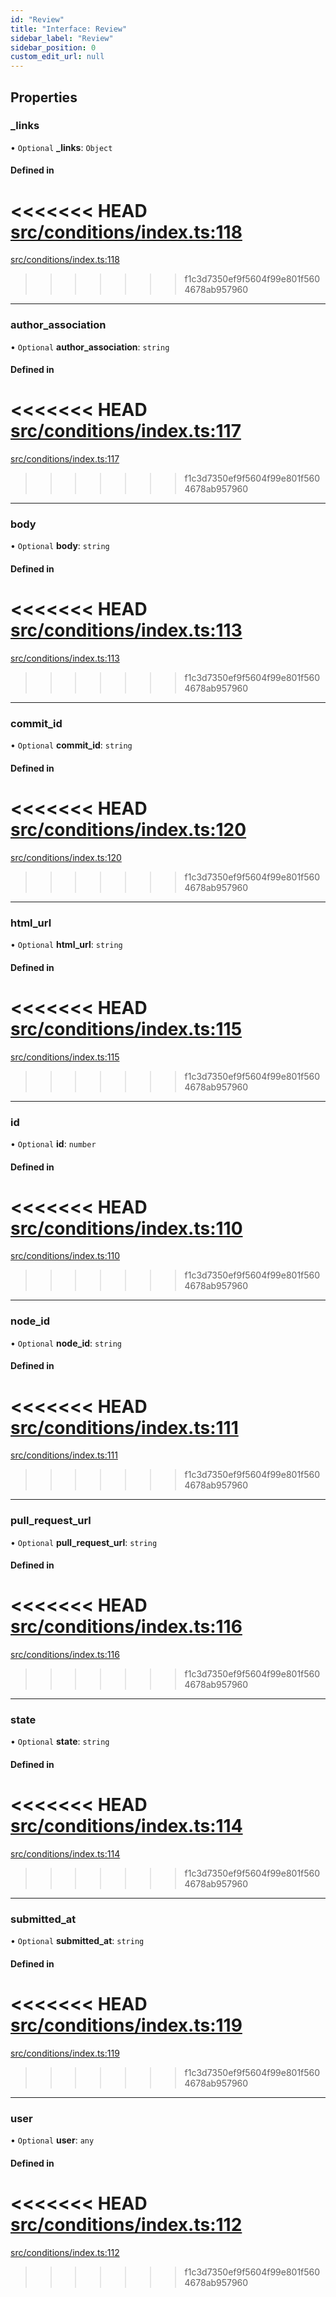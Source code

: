 ```yaml
---
id: "Review"
title: "Interface: Review"
sidebar_label: "Review"
sidebar_position: 0
custom_edit_url: null
---
```


## Properties

### \_links

• `Optional` **\_links**: `Object`

#### Defined in

<<<<<<< HEAD
[src/conditions/index.ts:118](https://github.com/Resnovas/smartcloud/blob/b9e22a9/src/conditions/index.ts#L118)
=======
[src/conditions/index.ts:118](https://github.com/Resnovas/smartcloud/blob/b91f5b4/src/conditions/index.ts#L118)
>>>>>>> f1c3d7350ef9f5604f99e801f5604678ab957960

___

### author\_association

• `Optional` **author\_association**: `string`

#### Defined in

<<<<<<< HEAD
[src/conditions/index.ts:117](https://github.com/Resnovas/smartcloud/blob/b9e22a9/src/conditions/index.ts#L117)
=======
[src/conditions/index.ts:117](https://github.com/Resnovas/smartcloud/blob/b91f5b4/src/conditions/index.ts#L117)
>>>>>>> f1c3d7350ef9f5604f99e801f5604678ab957960

___

### body

• `Optional` **body**: `string`

#### Defined in

<<<<<<< HEAD
[src/conditions/index.ts:113](https://github.com/Resnovas/smartcloud/blob/b9e22a9/src/conditions/index.ts#L113)
=======
[src/conditions/index.ts:113](https://github.com/Resnovas/smartcloud/blob/b91f5b4/src/conditions/index.ts#L113)
>>>>>>> f1c3d7350ef9f5604f99e801f5604678ab957960

___

### commit\_id

• `Optional` **commit\_id**: `string`

#### Defined in

<<<<<<< HEAD
[src/conditions/index.ts:120](https://github.com/Resnovas/smartcloud/blob/b9e22a9/src/conditions/index.ts#L120)
=======
[src/conditions/index.ts:120](https://github.com/Resnovas/smartcloud/blob/b91f5b4/src/conditions/index.ts#L120)
>>>>>>> f1c3d7350ef9f5604f99e801f5604678ab957960

___

### html\_url

• `Optional` **html\_url**: `string`

#### Defined in

<<<<<<< HEAD
[src/conditions/index.ts:115](https://github.com/Resnovas/smartcloud/blob/b9e22a9/src/conditions/index.ts#L115)
=======
[src/conditions/index.ts:115](https://github.com/Resnovas/smartcloud/blob/b91f5b4/src/conditions/index.ts#L115)
>>>>>>> f1c3d7350ef9f5604f99e801f5604678ab957960

___

### id

• `Optional` **id**: `number`

#### Defined in

<<<<<<< HEAD
[src/conditions/index.ts:110](https://github.com/Resnovas/smartcloud/blob/b9e22a9/src/conditions/index.ts#L110)
=======
[src/conditions/index.ts:110](https://github.com/Resnovas/smartcloud/blob/b91f5b4/src/conditions/index.ts#L110)
>>>>>>> f1c3d7350ef9f5604f99e801f5604678ab957960

___

### node\_id

• `Optional` **node\_id**: `string`

#### Defined in

<<<<<<< HEAD
[src/conditions/index.ts:111](https://github.com/Resnovas/smartcloud/blob/b9e22a9/src/conditions/index.ts#L111)
=======
[src/conditions/index.ts:111](https://github.com/Resnovas/smartcloud/blob/b91f5b4/src/conditions/index.ts#L111)
>>>>>>> f1c3d7350ef9f5604f99e801f5604678ab957960

___

### pull\_request\_url

• `Optional` **pull\_request\_url**: `string`

#### Defined in

<<<<<<< HEAD
[src/conditions/index.ts:116](https://github.com/Resnovas/smartcloud/blob/b9e22a9/src/conditions/index.ts#L116)
=======
[src/conditions/index.ts:116](https://github.com/Resnovas/smartcloud/blob/b91f5b4/src/conditions/index.ts#L116)
>>>>>>> f1c3d7350ef9f5604f99e801f5604678ab957960

___

### state

• `Optional` **state**: `string`

#### Defined in

<<<<<<< HEAD
[src/conditions/index.ts:114](https://github.com/Resnovas/smartcloud/blob/b9e22a9/src/conditions/index.ts#L114)
=======
[src/conditions/index.ts:114](https://github.com/Resnovas/smartcloud/blob/b91f5b4/src/conditions/index.ts#L114)
>>>>>>> f1c3d7350ef9f5604f99e801f5604678ab957960

___

### submitted\_at

• `Optional` **submitted\_at**: `string`

#### Defined in

<<<<<<< HEAD
[src/conditions/index.ts:119](https://github.com/Resnovas/smartcloud/blob/b9e22a9/src/conditions/index.ts#L119)
=======
[src/conditions/index.ts:119](https://github.com/Resnovas/smartcloud/blob/b91f5b4/src/conditions/index.ts#L119)
>>>>>>> f1c3d7350ef9f5604f99e801f5604678ab957960

___

### user

• `Optional` **user**: `any`

#### Defined in

<<<<<<< HEAD
[src/conditions/index.ts:112](https://github.com/Resnovas/smartcloud/blob/b9e22a9/src/conditions/index.ts#L112)
=======
[src/conditions/index.ts:112](https://github.com/Resnovas/smartcloud/blob/b91f5b4/src/conditions/index.ts#L112)
>>>>>>> f1c3d7350ef9f5604f99e801f5604678ab957960
